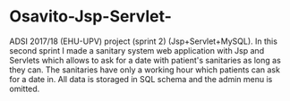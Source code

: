 # Osavito-Jsp-Servlet-
ADSI 2017/18 (EHU-UPV) project (sprint 2) (Jsp+Servlet+MySQL). In this second sprint I made a sanitary system web application with Jsp and Servlets which allows to ask for a date with patient's sanitaries as long as they can. The sanitaries have only a working hour which patients can ask for a date in. All data is storaged in SQL schema and the admin menu is omitted.
